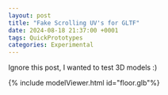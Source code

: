 ```yaml
---
layout: post
title: "Fake Scrolling UV's for GLTF"
date: 2024-08-18 21:37:00 +0001
tags: QuickPrototypes
categories: Experimental
---
```


Ignore this post, I wanted to test 3D models :) 

{% include modelViewer.html id="floor.glb"%}
